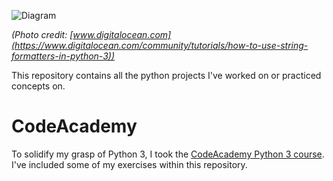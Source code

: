 ![Diagram](https://community-cdn-digitalocean-com.global.ssl.fastly.net/assets/tutorials/images/large/python.png?1511822657)

_(Photo credit: [www.digitalocean.com](https://www.digitalocean.com/community/tutorials/how-to-use-string-formatters-in-python-3))_

This repository contains all the python projects I've worked on or practiced concepts on.

# CodeAcademy

To solidify my grasp of Python 3, I took the [CodeAcademy Python 3 course](https://www.codecademy.com/learn/learn-python-3). I've included some of my exercises within this repository.
